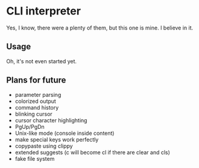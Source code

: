CLI interpreter
===
Yes, I know, there were a plenty of them, but this one is mine. I believe in it.

Usage
---
Oh, it's not even started yet.

Plans for future
---

 - parameter parsing
 - colorized output
 - command history
 - blinking cursor
 - cursor character highlighting
 - PgUp/PgDn
 - Unix-like mode (console inside content)
 - make special keys work perfectly
 - copypaste using clippy
 - extended suggests (c will become cl if there are clear and cls)
 - fake file system